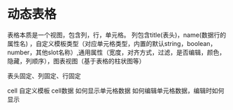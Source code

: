 # 动态表格

表格本质是一个视图，包含列，行，单元格。
列包含title(表头)，name(数据行的属性名)
，自定义模板类型（对应单元格类型，内置的默认string，boolean，number，其他slot名称）,通用属性（宽度，对齐方式，过滤，是否编辑，颜色，隐藏，列顺序），图表视图（基于表格的柱状图等）

表头固定、列固定、行固定

cell 自定义模板
cell数据
如何显示单元格数据
如何编辑单元格数据，编辑时如何显示
